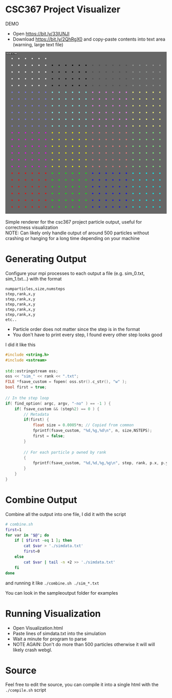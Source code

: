 # CSC367 Project Visualizer
DEMO  
* Open https://bit.ly/33lUNJl  
* Download https://bit.ly/2QhRgX0 and copy-paste contents into text area (warning, large text file)

![](./sampleoutput/512_16p.gif)  

Simple renderer for the csc367 project particle output, useful for correctness visualization  
NOTE: Can likely only handle output of around 500 particles without crashing or hanging for a long time depending on your machine

# Generating Output
Configure your mpi processes to each output a file (e.g. sim_0.txt, sim_1.txt...) with the format

```
numparticles,size,numsteps
step,rank,x,y
step,rank,x,y
step,rank,x,y
step,rank,x,y
step,rank,x,y
etc..
```

* Particle order does not matter since the step is in the format  
* You don't have to print every step, I found every other step looks good  

I did it like this
```c++
#include <string.h>
#include <sstream>

std::ostringstream oss;
oss << "sim_" << rank << ".txt";
FILE *fsave_custom = fopen( oss.str().c_str(), "w" );
bool first = true;

// In the step loop
if( find_option( argc, argv, "-no" ) == -1 ) {
    if( fsave_custom && (step%2) == 0 ) {
        // Metadata     
        if(first) {
            float size = 0.0005*n; // Copied from common
            fprintf(fsave_custom, "%d,%g,%d\n", n, size,NSTEPS);
            first = false;
        }

        // For each particle p owned by rank 
        {
            fprintf(fsave_custom, "%d,%d,%g,%g\n", step, rank, p.x, p.y);
        }
    }
}
```

# Combine Output
Combine all the output into one file, I did it with the script  
```bash
# combine.sh
first=1
for var in "$@"; do 
    if [ $first -eq 1 ]; then
        cat $var > './simdata.txt'
        first=0
    else
        cat $var | tail -n +2 >> './simdata.txt'
    fi
done
```
and running it like `./combine.sh ./sim_*.txt`  

You can look in the sampleoutput folder for examples  

# Running Visualization
* Open Visualization.html  
* Paste lines of simdata.txt into the simulation  
* Wait a minute for program to parse  
* NOTE AGAIN: Don't do more than 500 particles otherwise it will will likely crash webgl.  

# Source
Feel free to edit the source, you can compile it into a single html with the `./compile.sh` script